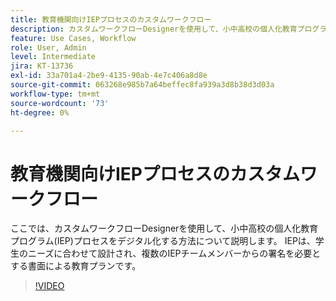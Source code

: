 ```yaml
---
title: 教育機関向けIEPプロセスのカスタムワークフロー
description: カスタムワークフローDesignerを使用して、小中高校の個人化教育プログラム(IEP)プロセスをデジタル化する方法について説明します
feature: Use Cases, Workflow
role: User, Admin
level: Intermediate
jira: KT-13736
exl-id: 33a701a4-2be9-4135-90ab-4e7c406a8d8e
source-git-commit: 063268e985b7a64beffec8fa939a3d8b38d3d03a
workflow-type: tm+mt
source-wordcount: '73'
ht-degree: 0%

---
```


# 教育機関向けIEPプロセスのカスタムワークフロー

ここでは、カスタムワークフローDesignerを使用して、小中高校の個人化教育プログラム(IEP)プロセスをデジタル化する方法について説明します。 IEPは、学生のニーズに合わせて設計され、複数のIEPチームメンバーからの署名を必要とする書面による教育プランです。

>[!VIDEO](https://video.tv.adobe.com/v/3422174?quality=12&learn=on&hidetitle=true)
